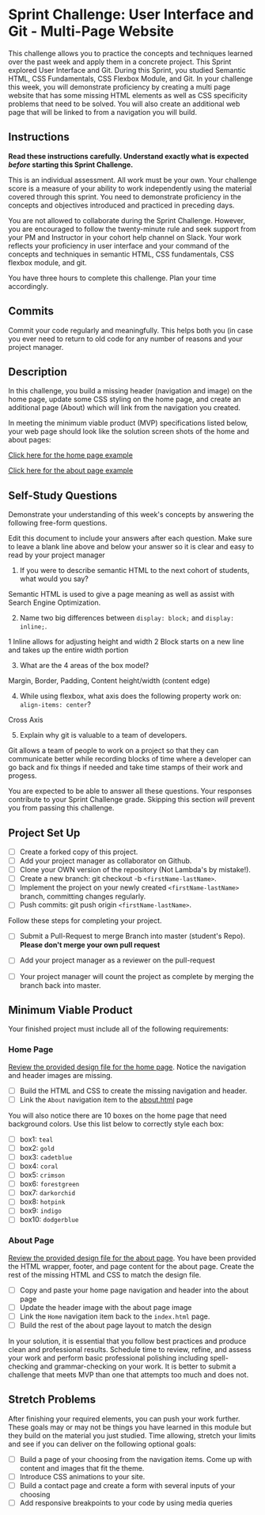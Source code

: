 # Sprint Challenge: User Interface and Git - Multi-Page Website

This challenge allows you to practice the concepts and techniques learned over the past week and apply them in a concrete project. This Sprint explored User Interface and Git. During this Sprint, you studied Semantic HTML, CSS Fundamentals, CSS Flexbox Module, and Git. In your challenge this week, you will demonstrate proficiency by creating a multi page website that has some missing HTML elements as well as CSS specificity problems that need to be solved.  You will also create an additional web page that will be linked to from a navigation you will build.

## Instructions

**Read these instructions carefully. Understand exactly what is expected _before_ starting this Sprint Challenge.**

This is an individual assessment. All work must be your own. Your challenge score is a measure of your ability to work independently using the material covered through this sprint. You need to demonstrate proficiency in the concepts and objectives introduced and practiced in preceding days.

You are not allowed to collaborate during the Sprint Challenge. However, you are encouraged to follow the twenty-minute rule and seek support from your PM and Instructor in your cohort help channel on Slack. Your work reflects your proficiency in user interface and your command of the concepts and techniques in semantic HTML, CSS fundamentals, CSS flexbox module, and git.

You have three hours to complete this challenge. Plan your time accordingly.

## Commits

Commit your code regularly and meaningfully. This helps both you (in case you ever need to return to old code for any number of reasons and your project manager.

## Description

In this challenge, you build a missing header (navigation and image) on the home page, update some CSS styling on the home page, and create an additional page (About) which will link from the navigation you created.

In meeting the minimum viable product (MVP) specifications listed below, your web page should look like the solution screen shots of the home and about pages:

[Click here for the home page example](https://tk-assets.lambdaschool.com/39a49225-8ac9-43da-aa90-514fd60ae99a_sprint-challenge-ui-home-example.png)

[Click here for the about page example](https://tk-assets.lambdaschool.com/ede1bb1a-63ff-4801-8c02-3efa2f603190_sprint-challenge-ui-about-example.png)

## Self-Study Questions

Demonstrate your understanding of this week's concepts by answering the following free-form questions.

Edit this document to include your answers after each question. Make sure to leave a blank line above and below your answer so it is clear and easy to read by your project manager

1. If you were to describe semantic HTML to the next cohort of students, what would you say?

Semantic HTML is used to give a page meaning as well as assist with Search Engine Optimization. 

2. Name two big differences between ```display: block;``` and ```display: inline;```.

1 Inline allows for adjusting height and width 
2 Block starts on a new line and takes up the entire width portion  


3. What are the 4 areas of the box model?

Margin, Border, Padding, Content height/width (content edge)

4. While using flexbox, what axis does the following property work on: ```align-items: center```?

Cross Axis 

5. Explain why git is valuable to a team of developers.

Git allows a team of people to work on a project so that they can communicate better while recording blocks of time where a developer can go back and fix things if needed and take time stamps of their work and progess. 


You are expected to be able to answer all these questions. Your responses contribute to your Sprint Challenge grade. Skipping this section *will* prevent you from passing this challenge.

## Project Set Up

- [ ] Create a forked copy of this project.
- [ ] Add your project manager as collaborator on Github.
- [ ] Clone your OWN version of the repository (Not Lambda's by mistake!).
- [ ] Create a new branch: git checkout -b `<firstName-lastName>`.
- [ ] Implement the project on your newly created `<firstName-lastName>` branch, committing changes regularly.
- [ ] Push commits: git push origin `<firstName-lastName>`.
 
Follow these steps for completing your project.

- [ ] Submit a Pull-Request to merge <firstName-lastName> Branch into master (student's  Repo). **Please don't merge your own pull request**
- [ ] Add your project manager as a reviewer on the pull-request
- [ ] Your project manager will count the project as complete by merging the branch back into master.
 


## Minimum Viable Product

Your finished project must include all of the following requirements:

### Home Page

[Review the provided design file for the home page](design-files/home.png).  Notice the navigation and header images are missing.

* [ ] Build the HTML and CSS to create the missing navigation and header.
* [ ] Link the `About` navigation item to the [about.html](about.html) page

You will also notice there are 10 boxes on the home page that need background colors.  Use this list below to correctly style each box:

* [ ] box1: `teal`
* [ ] box2: `gold`
* [ ] box3: `cadetblue`
* [ ] box4: `coral`
* [ ] box5: `crimson`
* [ ] box6: `forestgreen`
* [ ] box7: `darkorchid`
* [ ] box8: `hotpink`
* [ ] box9: `indigo`
* [ ] box10: `dodgerblue`

### About Page

[Review the provided design file for the about page](design-files/about.png). You have been provided the HTML wrapper, footer, and page content for the about page. Create the rest of the missing HTML and CSS to match the design file.

* [ ] Copy and paste your home page navigation and header into the about page
* [ ] Update the header image with the about page image
* [ ] Link the `Home` navigation item back to the `index.html` page.
* [ ] Build the rest of the about page layout to match the design

In your solution, it is essential that you follow best practices and produce clean and professional results. Schedule time to review, refine, and assess your work and perform basic professional polishing including spell-checking and grammar-checking on your work. It is better to submit a challenge that meets MVP than one that attempts too much and does not.

## Stretch Problems

After finishing your required elements, you can push your work further. These goals may or may not be things you have learned in this module but they build on the material you just studied. Time allowing, stretch your limits and see if you can deliver on the following optional goals:

* [ ] Build a page of your choosing from the navigation items.  Come up with content and images that fit the theme.  
* [ ] Introduce CSS animations to your site.
* [ ] Build a contact page and create a form with several inputs of your choosing
* [ ] Add responsive breakpoints to your code by using media queries
